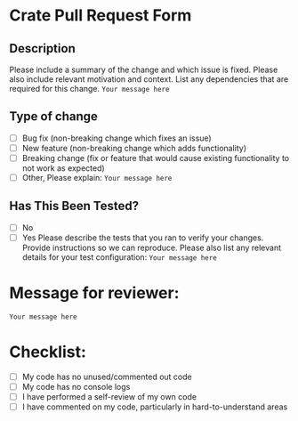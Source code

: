 # Crate Pull Request Form

## Description
Please include a summary of the change and which issue is fixed. Please also include relevant motivation and context. List any dependencies that are required for this change.
`Your message here`
## Type of change
- [ ] Bug fix (non-breaking change which fixes an issue)
- [ ] New feature (non-breaking change which adds functionality)
- [ ] Breaking change (fix or feature that would cause existing functionality to not work as expected)
- [ ] Other, Please explain:
`Your message here`
## Has This Been Tested?
- [ ] No
- [ ] Yes
Please describe the tests that you ran to verify your changes. Provide instructions so we can reproduce. Please also list any relevant details for your test configuration:
`Your message here`
# Message for reviewer:
`Your message here`
# Checklist:
- [ ] My code has no unused/commented out code
- [ ] My code has no console logs
- [ ] I have performed a self-review of my own code
- [ ] I have commented on my code, particularly in hard-to-understand areas